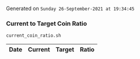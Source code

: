 Generated on `Sunday 26-September-2021 at 19:34:45`

### Current to Target Coin Ratio
`current_coin_ratio.sh`

Date|Current|Target|Ratio
---|---|---|---
